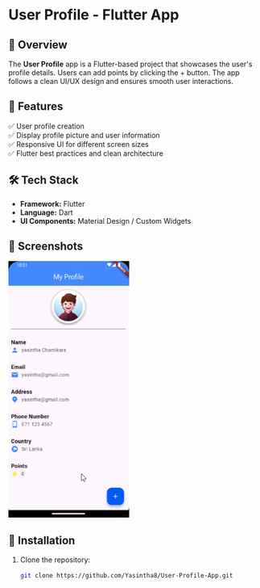 # User Profile - Flutter App  

## 📌 Overview  
The **User Profile** app is a Flutter-based project that showcases the user's profile details. Users can add points by clicking the + button. The app follows a clean UI/UX design and ensures smooth user interactions.

## 🚀 Features  
✅ User profile creation  
✅ Display profile picture and user information  
✅ Responsive UI for different screen sizes  
✅ Flutter best practices and clean architecture  

## 🛠️ Tech Stack  
- **Framework:** Flutter  
- **Language:** Dart  
- **UI Components:** Material Design / Custom Widgets  

## 📸 Screenshots  
![App Demo](https://raw.githubusercontent.com/Yasintha8/User-Profile---Flutter-App-Development/main/assets/samplevideo.gif)

## 🔧 Installation  
1. Clone the repository:  
   ```bash
   git clone https://github.com/Yasintha8/User-Profile-App.git
